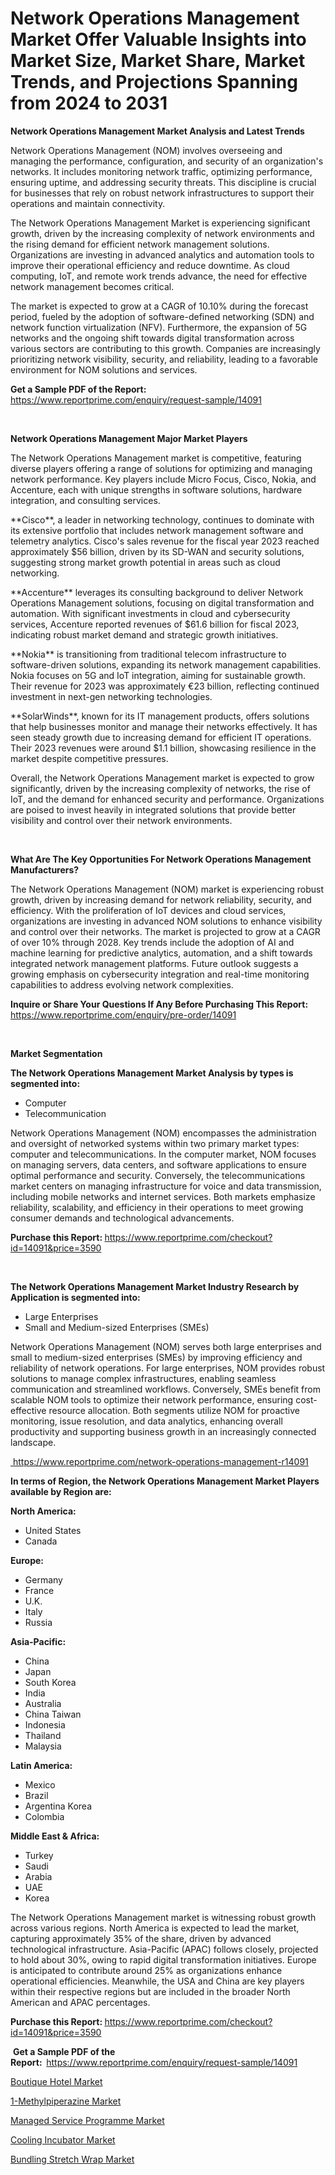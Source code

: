 <p><h1>Network Operations Management Market Offer Valuable Insights into Market Size, Market Share, Market Trends, and Projections Spanning from 2024 to 2031</h1></p><p><strong>Network Operations Management Market Analysis and Latest Trends</strong></p>
<p><p>Network Operations Management (NOM) involves overseeing and managing the performance, configuration, and security of an organization's networks. It includes monitoring network traffic, optimizing performance, ensuring uptime, and addressing security threats. This discipline is crucial for businesses that rely on robust network infrastructures to support their operations and maintain connectivity.</p><p>The Network Operations Management Market is experiencing significant growth, driven by the increasing complexity of network environments and the rising demand for efficient network management solutions. Organizations are investing in advanced analytics and automation tools to improve their operational efficiency and reduce downtime. As cloud computing, IoT, and remote work trends advance, the need for effective network management becomes critical.</p><p>The market is expected to grow at a CAGR of 10.10% during the forecast period, fueled by the adoption of software-defined networking (SDN) and network function virtualization (NFV). Furthermore, the expansion of 5G networks and the ongoing shift towards digital transformation across various sectors are contributing to this growth. Companies are increasingly prioritizing network visibility, security, and reliability, leading to a favorable environment for NOM solutions and services.</p></p>
<p><strong>Get a Sample PDF of the Report:&nbsp;</strong> <a href="https://www.reportprime.com/enquiry/request-sample/14091?utm_campaign=13&utm_medium=2&utm_source=Github&utm_content=ia&utm_term=29112024&utm_id=network-operations-management">https://www.reportprime.com/enquiry/request-sample/14091</a></p>
<p>&nbsp;</p>
<p><strong>Network Operations Management Major Market Players</strong></p>
<p><p>The Network Operations Management market is competitive, featuring diverse players offering a range of solutions for optimizing and managing network performance. Key players include Micro Focus, Cisco, Nokia, and Accenture, each with unique strengths in software solutions, hardware integration, and consulting services.</p><p>**Cisco**, a leader in networking technology, continues to dominate with its extensive portfolio that includes network management software and telemetry analytics. Cisco's sales revenue for the fiscal year 2023 reached approximately $56 billion, driven by its SD-WAN and security solutions, suggesting strong market growth potential in areas such as cloud networking.</p><p>**Accenture** leverages its consulting background to deliver Network Operations Management solutions, focusing on digital transformation and automation. With significant investments in cloud and cybersecurity services, Accenture reported revenues of $61.6 billion for fiscal 2023, indicating robust market demand and strategic growth initiatives.</p><p>**Nokia** is transitioning from traditional telecom infrastructure to software-driven solutions, expanding its network management capabilities. Nokia focuses on 5G and IoT integration, aiming for sustainable growth. Their revenue for 2023 was approximately €23 billion, reflecting continued investment in next-gen networking technologies.</p><p>**SolarWinds**, known for its IT management products, offers solutions that help businesses monitor and manage their networks effectively. It has seen steady growth due to increasing demand for efficient IT operations. Their 2023 revenues were around $1.1 billion, showcasing resilience in the market despite competitive pressures.</p><p>Overall, the Network Operations Management market is expected to grow significantly, driven by the increasing complexity of networks, the rise of IoT, and the demand for enhanced security and performance. Organizations are poised to invest heavily in integrated solutions that provide better visibility and control over their network environments.</p></p>
<p>&nbsp;</p>
<p><strong>What Are The Key Opportunities For Network Operations Management Manufacturers?</strong></p>
<p><p>The Network Operations Management (NOM) market is experiencing robust growth, driven by increasing demand for network reliability, security, and efficiency. With the proliferation of IoT devices and cloud services, organizations are investing in advanced NOM solutions to enhance visibility and control over their networks. The market is projected to grow at a CAGR of over 10% through 2028. Key trends include the adoption of AI and machine learning for predictive analytics, automation, and a shift towards integrated network management platforms. Future outlook suggests a growing emphasis on cybersecurity integration and real-time monitoring capabilities to address evolving network complexities.</p></p>
<p><strong>Inquire or Share Your Questions If Any Before Purchasing This Report:</strong> <a href="https://www.reportprime.com/enquiry/pre-order/14091?utm_campaign=13&utm_medium=2&utm_source=Github&utm_content=ia&utm_term=29112024&utm_id=network-operations-management">https://www.reportprime.com/enquiry/pre-order/14091</a></p>
<p>&nbsp;</p>
<p><strong>Market Segmentation</strong></p>
<p><strong>The Network Operations Management Market Analysis by types is segmented into:</strong></p>
<p><ul><li>Computer</li><li>Telecommunication</li></ul></p>
<p><p>Network Operations Management (NOM) encompasses the administration and oversight of networked systems within two primary market types: computer and telecommunications. In the computer market, NOM focuses on managing servers, data centers, and software applications to ensure optimal performance and security. Conversely, the telecommunications market centers on managing infrastructure for voice and data transmission, including mobile networks and internet services. Both markets emphasize reliability, scalability, and efficiency in their operations to meet growing consumer demands and technological advancements.</p></p>
<p><strong>Purchase this Report:&nbsp;</strong><a href="https://www.reportprime.com/checkout?id=14091&price=3590&utm_campaign=13&utm_medium=2&utm_source=Github&utm_content=ia&utm_term=29112024&utm_id=network-operations-management">https://www.reportprime.com/checkout?id=14091&price=3590</a></p>
<p>&nbsp;</p>
<p><strong>The Network Operations Management Market Industry Research by Application is segmented into:</strong></p>
<p><ul><li>Large Enterprises</li><li>Small and Medium-sized Enterprises (SMEs)</li></ul></p>
<p><p>Network Operations Management (NOM) serves both large enterprises and small to medium-sized enterprises (SMEs) by improving efficiency and reliability of network operations. For large enterprises, NOM provides robust solutions to manage complex infrastructures, enabling seamless communication and streamlined workflows. Conversely, SMEs benefit from scalable NOM tools to optimize their network performance, ensuring cost-effective resource allocation. Both segments utilize NOM for proactive monitoring, issue resolution, and data analytics, enhancing overall productivity and supporting business growth in an increasingly connected landscape.</p></p>
<p><a href="https://www.reportprime.com/network-operations-management-r14091?utm_campaign=13&utm_medium=2&utm_source=Github&utm_content=ia&utm_term=29112024&utm_id=network-operations-management">&nbsp;https://www.reportprime.com/network-operations-management-r14091</a></p>
<p><strong>In terms of Region, the Network Operations Management Market Players available by Region are:</strong></p>
<p>
    <p> <strong> North America: </strong>
        <ul>
            <li>United States</li>
            <li>Canada</li>
        </ul>
        </p> 
    <p> <strong> Europe: </strong>
        <ul>
            <li>Germany</li>
            <li>France</li>
            <li>U.K.</li>
            <li>Italy</li>
            <li>Russia</li>
        </ul>
        </p> 
    <p> <strong> Asia-Pacific: </strong>
        <ul>
            <li>China</li>
            <li>Japan</li>
            <li>South Korea</li>
            <li>India</li>
            <li>Australia</li>
            <li>China Taiwan</li>
            <li>Indonesia</li>
            <li>Thailand</li>
            <li>Malaysia</li>
        </ul>
        </p> 
    <p> <strong> Latin America: </strong>
        <ul>
            <li>Mexico</li>
            <li>Brazil</li>
            <li>Argentina Korea</li>
            <li>Colombia</li>
        </ul>
        </p> 
    <p> <strong> Middle East & Africa: </strong>
        <ul>
            <li>Turkey</li>
            <li>Saudi</li>
            <li>Arabia</li>
            <li>UAE</li>
            <li>Korea</li>
        </ul>
    </p>
    </p>
<p><p>The Network Operations Management market is witnessing robust growth across various regions. North America is expected to lead the market, capturing approximately 35% of the share, driven by advanced technological infrastructure. Asia-Pacific (APAC) follows closely, projected to hold about 30%, owing to rapid digital transformation initiatives. Europe is anticipated to contribute around 25% as organizations enhance operational efficiencies. Meanwhile, the USA and China are key players within their respective regions but are included in the broader North American and APAC percentages.</p></p>
<p><strong>Purchase this Report: </strong><a href="https://www.reportprime.com/checkout?id=14091&price=3590&utm_campaign=13&utm_medium=2&utm_source=Github&utm_content=ia&utm_term=29112024&utm_id=network-operations-management">https://www.reportprime.com/checkout?id=14091&price=3590</a></p>
<p>&nbsp;<strong>Get a Sample PDF of the Report:&nbsp;&nbsp;</strong><a href="https://www.reportprime.com/enquiry/request-sample/14091?utm_campaign=13&utm_medium=2&utm_source=Github&utm_content=ia&utm_term=29112024&utm_id=network-operations-management">https://www.reportprime.com/enquiry/request-sample/14091</a></p>
<p><strong></strong></p>
<p><p><a href="https://github.com/MarciaRunte/Market-Research-Report-List-1/blob/main/boutique-hotel-market.md?utm_campaign=13&utm_medium=2&utm_source=Github&utm_content=ia&utm_term=29112024&utm_id=network-operations-management">Boutique Hotel Market</a></p><p><a href="https://issuu.com/reportprime-2/docs/1-methylpiperazine-market-size-2030.pptx?utm_campaign=13&utm_medium=2&utm_source=Github&utm_content=ia&utm_term=29112024&utm_id=network-operations-management">1-Methylpiperazine Market</a></p><p><a href="https://github.com/Chiragrp22/Market-Research-Report-List-6/blob/main/managed-service-programme-market.md?utm_campaign=13&utm_medium=2&utm_source=Github&utm_content=ia&utm_term=29112024&utm_id=network-operations-management">Managed Service Programme Market</a></p><p><a href="https://www.linkedin.com/pulse/global-perspective-cooling-incubator-market-aforecastcagr-81from-j41ne?utm_campaign=13&utm_medium=2&utm_source=Github&utm_content=ia&utm_term=29112024&utm_id=network-operations-management">Cooling Incubator Market</a></p><p><a href="https://issuu.com/reportprime-2/docs/bundling-stretch-wrap-market-size-2030.pptx?utm_campaign=13&utm_medium=2&utm_source=Github&utm_content=ia&utm_term=29112024&utm_id=network-operations-management">Bundling Stretch Wrap Market</a></p></p>